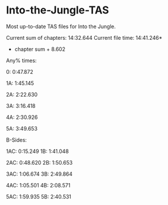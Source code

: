# Into-the-Jungle-TAS
Most up-to-date TAS files for Into the Jungle.

Current sum of chapters:   14:32.644
Current file time:         14:41.246*
* chapter sum + 8.602

Any% times:

0:  0:47.872

1A: 1:45.145

2A: 2:22.630

3A: 3:16.418

4A: 2:30.926

5A: 3:49.653


B-Sides:

1AC: 0:15.249
1B:  1:41.048

2AC: 0:48.620
2B:  1:50.653

3AC: 1:06.674
3B:  2:49.864

4AC: 1:05.501
4B:  2:08.571

5AC: 1:59.935
5B:  2:40.531